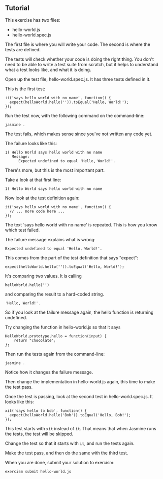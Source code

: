 ## Tutorial

This exercise has two files:

- hello-world.js
- hello-world.spec.js

The first file is where you will write your code.
The second is where the tests are defined.

The tests will check whether your code is doing the right thing.
You don't need to be able to write a test suite from scratch,
but it helps to understand what a test looks like, and what
it is doing.

Open up the test file, hello-world.spec.js.
It has three tests defined in it.

This is the first test:

    it('says hello world with no name', function() {
      expect(helloWorld.hello('')).toEqual('Hello, World!');
    });

Run the test now, with the following command on the command-line:

    jasmine .

The test fails, which makes sense since you've not written any code yet.

The failure looks like this:

    1) Hello World says hello world with no name
       Message:
          Expected undefined to equal 'Hello, World!'.

There's more, but this is the most important part.

Take a look at that first line:

    1) Hello World says hello world with no name

Now look at the test definition again:

    it('says hello world with no name', function() {
      // ... more code here ...
    });

The text 'says hello world with no name' is repeated.
This is how you know which test failed.

The failure message explains what is wrong:

    Expected undefined to equal 'Hello, World!'.

This comes from the part of the test definition that says "expect":

    expect(helloWorld.hello('')).toEqual('Hello, World!');

It's comparing two values. It is calling

    helloWorld.hello('')

and comparing the result to a hard-coded string.

    'Hello, World!'.

So if you look at the failure message again, the hello function
is returning undefined.

Try changing the function in hello-world.js so that it says

    HelloWorld.prototype.hello = function(input) {
        return "chocolate";
    };

Then run the tests again from the command-line:

    jasmine .

Notice how it changes the failure message.

Then change the implementation in hello-world.js again, this time to make the test pass.

Once the test is passing, look at the second test in hello-world.spec.js. It looks like this:

    xit('says hello to bob', function() {
      expect(helloWorld.hello('Bob')).toEqual('Hello, Bob!');
    });

This test starts with `xit` instead of `it`.
That means that when Jasmine runs the tests,
the test will be skipped.

Change the test so that it starts with `it`,
and run the tests again.

Make the test pass, and then do the same with the third test.

When you are done, submit your solution to exercism:

    exercism submit hello-world.js
